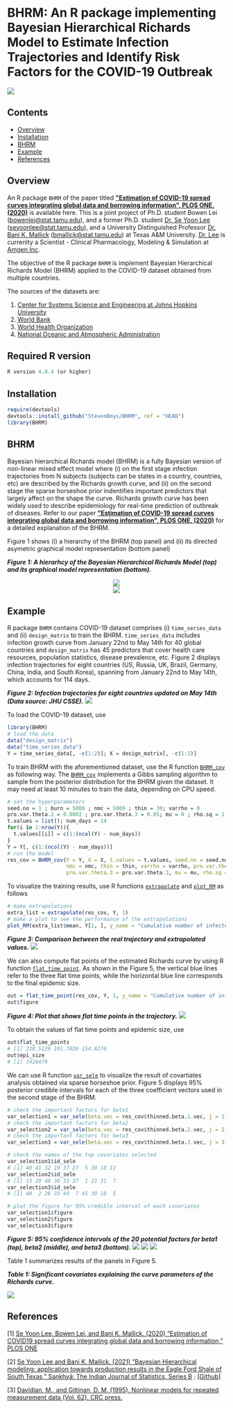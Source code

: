 # BHRM: An R package implementing Bayesian Hierarchical Richards Model to Estimate Infection Trajectories and Identify Risk Factors for the COVID-19 Outbreak

![](https://github.com/StevenBoys/BHRM/blob/main/Image/Global_average2.png)


## Contents
* [Overview](#overview)
* [Installation](#installation)
* [BHRM](#bhrm)
* [Example](#example)
* [References](#References)

## Overview
An R package `BHRM` of the paper titled  **["Estimation of COVID-19 spread curves integrating global data and borrowing information", PLOS ONE, (2020)](https://journals.plos.org/plosone/article?id=10.1371/journal.pone.0236860)** is available here. This is a joint project of Ph.D. student Bowen Lei (bowenlei@stat.tamu.edu), and a former Ph.D. student [Dr. Se Yoon Lee](https://sites.google.com/view/seyoonlee) (seyoonlee@stat.tamu.edu), and a University Distinguished Professor [Dr. Bani K. Mallick](https://www.stat.tamu.edu/~bmallick/) (bmallick@stat.tamu.edu) at Texas A&M University. [Dr. Lee](https://sites.google.com/view/seyoonlee) is currenlty a Scientist - Clinical Pharmacology, Modeling & Simulation at [Amgen Inc](https://www.amgen.com/). 

The objective of the R package `BHRM` is implement Bayesian Hierarchical Richards Model (BHRM) applied to the COVID-19 dataset obtained from multiple countries. 

The sources of the datasets are: 
1. [Center for Systems Science and Engineering at Johns Hopkins University](https://github.com/CSSEGISandData/COVID-19)
2. [World Bank](https://data.worldbank.org/)
3. [World Health Organization](https://apps.who.int/gho/data/node.main)
4. [National Oceanic and Atmospheric Administration](https://www.noaa.gov/)

## Required R version
```r
R version 4.0.4 (or higher)
```



## Installation

```r
require(devtools)
devtools::install_github("StevenBoys/BHRM", ref = "HEAD")
library(BHRM)
```

## BHRM
Bayesian hierarchical Richards model (BHRM) is a fully Bayesian version of non-linear mixed effect model where (i) on the first stage infection trajectories from N subjects (subjects can be states in a country, countries, etc) are described by the Richards growth curve, and (ii) on the second stage the sparse horseshoe prior indentifies important predictors that largely affect on the shape the curve. Richards growth curve has been widely used to describe epidemiology for real-time prediction of outbreak of diseases. Refer to our paper **["Estimation of COVID-19 spread curves integrating global data and borrowing information", PLOS ONE, (2020)](https://journals.plos.org/plosone/article?id=10.1371/journal.pone.0236860)** for a detailed explanation of the BHRM.

Figure 1 shows (i) a hierarchy of the BHRM (top panel) and (ii) its directed asymetric graphical model representation (bottom panel)

***Figure 1: A hierarhcy of the Bayesian Hierarchical Richards Model (top) and its graphical model representation (bottom).***

<div align=center><img src="https://github.com/StevenBoys/BHRM/blob/main/Image/BHRM_formula.png?raw=true" alt=" "/></div>
<div align=center><img src="https://github.com/StevenBoys/BHRM/blob/main/Image/graphical_model.png?raw=true" alt=" "/></div>


## Example

R package `BHRM` contains COVID-19 dataset comprises (i) `time_series_data` and (ii) `design_matrix` to train the BHRM. `time_series_data` includes infection growth curve from January 22nd to May 14th for 40 global countries and `design_matrix` has 45 predictors that cover health care resources, population statistics, disease prevalence, etc. Figure 2 displays infection trajectories for eight countries (US, Russia, UK, Brazil, Germany, China, India, and South Korea), spanning from January 22nd to May 14th, which accounts for 114 days.

***Figure 2: Infection trajectories for eight countries updated on May 14th (Data source: JHU CSSE).***
![](https://github.com/StevenBoys/BHRM/blob/main/Image/infect_COVID-19.png?raw=true)


To load the COVID-19 dataset, use
```r
library(BHRM)
# load the data
data("design_matrix")
data("time_series_data")
Y = time_series_data[, -c(1:2)]; X = design_matrix[, -c(1:2)]
```
To train BHRM with the aforementioned dataset, use the R function [`BHRM_cov`](https://github.com/StevenBoys/BHRM/blob/main/R/BHRM_cov.R) as following way. The [`BHRM_cov`](https://github.com/StevenBoys/BHRM/blob/main/R/BHRM_cov.R) implements a Gibbs sampling algorithm to sample from the posterior distribution for the BHRM given the dataset. It may need at least 10 minutes to train the data, depending on CPU speed.
```r
# set the hyperparameters
seed.no = 1 ; burn = 5000 ; nmc = 5000 ; thin = 30; varrho = 0
pro.var.theta.2 = 0.0002 ; pro.var.theta.3 = 0.05; mu = 0 ; rho.sq = 1
t.values = list(); num_days = 14
for(i in 1:nrow(Y)){
  t.values[[i]] = c(1:(ncol(Y) - num_days))
}
Y = Y[, c(1:(ncol(Y) - num_days))]
# run the model
res_cov = BHRM_cov(Y = Y, X = X, t.values = t.values, seed.no = seed.no, burn = burn,   
                   nmc = nmc, thin = thin, varrho = varrho, pro.var.theta.2 = pro.var.theta.2, 
                   pro.var.theta.3 = pro.var.theta.3, mu = mu, rho.sq = rho.sq)  
```

To visualize the training results, use R functions [`extrapolate`](https://github.com/StevenBoys/BHRM/blob/main/R/extrapolate.R) and [`plot_RM`](https://github.com/StevenBoys/BHRM/blob/main/R/extrapolate.R) as follows
```r
# make extrapolations
extra_list = extrapolate(res_cov, Y, 1)
# make a plot to see the performance of the extrapolations
plot_RM(extra_list$mean, Y[1, ], y_name = "Cumulative number of infected cases")
```

***Figure 3: Comparison between the real trajectory and extrapolated values.***
![](https://github.com/StevenBoys/BHRM/blob/main/Image/extrapolation.png?raw=true)


We can also compute flat points of the estimated Richards curve by using R function [`flat_time_point`](https://github.com/StevenBoys/BHRM/blob/main/R/flat_time_point.R). As shown in the Figure 5, the vertical blue lines refer to the three flat time points, while the horizontal blue line corresponds to the final epidemic size.
```r
out = flat_time_point(res_cov, Y, 1, y_name = "Cumulative number of infected cases")
out$figure
```

***Figure 4: Plot that shows flat time points in the trajectory.***
![](https://github.com/StevenBoys/BHRM/blob/main/Image/flat_time_points.png?raw=true)


To obtain the values of flat time points and epidemic size, use 
```r
out$flat_time_points
# [1] 228.5129 191.7026 154.8270
out$epi_size
# [1] 1428479
```

We can use R function [`var_sele`](https://github.com/StevenBoys/BHRM/blob/main/R/var_sele.R) to visualize the result of covartiates analysis obtained via sparse horseshoe prior. Figure 5 displays 95% posterior credible intervals for each of the three coefficient vectors used in the second stage of the BHRM. 
```r
# check the important factors for beta1
var_selection1 = var_sele(beta.vec = res_cov$thinned.beta.1.vec, j = 1)
# check the important factors for beta2
var_selection2 = var_sele(beta.vec = res_cov$thinned.beta.2.vec, j = 2)
# check the important factors for beta3
var_selection3 = var_sele(beta.vec = res_cov$thinned.beta.3.vec, j = 3)

# check the names of the top covariates selected
var_selection1$id_sele
# [1] 40 41 32 19 37 27  5 30 18 12
var_selection2$id_sele
# [1] 13 20 40 36 33 37  1 21 31  7
var_selection3$id_sele
# [1] 40  2 26 33 44  7 41 30 18  5

# plot the figure for 95% credible interval of each covariates
var_selection1$figure
var_selection2$figure
var_selection3$figure
```

***Figure 5: 95% confidence intervals of the 20 potential factors for beta1 (top), beta2 (middle), and beta3 (bottom).***
![](https://github.com/StevenBoys/BHRM/blob/main/Image/var_sele1.png?raw=true)
![](https://github.com/StevenBoys/BHRM/blob/main/Image/var_sele2.png?raw=true)
![](https://github.com/StevenBoys/BHRM/blob/main/Image/var_sele3.png?raw=true)

Table 1 summarizes results of the panels in Figure 5.

***Table 1: Significant covariates explaining the curve parameters of the Richards curve.***

![](https://github.com/StevenBoys/BHRM/blob/main/Image/Important_Predictors.PNG?raw=true)


## References

[1] [Se Yoon Lee, Bowen Lei, and Bani K. Mallick. (2020) “Estimation of COVID19 spread curves integrating global data and borrowing information,” PLOS ONE](https://journals.plos.org/plosone/article/authors?id=10.1371/journal.pone.0236860)

[2] [Se Yoon Lee and Bani K. Mallick. (2021) “Bayesian Hierarchical modeling: application towards production results in the Eagle Ford Shale of South Texas,” Sankhyā: The Indian Journal of Statistics, Series B](https://rdcu.be/ceg4p) ; [[Github]](https://github.com/yain22/SWM)

[3] [Davidian, M., and Giltinan, D. M. (1995). Nonlinear models for repeated measurement data (Vol. 62). CRC press.](https://books.google.com/books?hl=en&lr=&id=0eSIBPAL4qsC&oi=fnd&pg=IA7&dq=nonlinear+mixed+effect+model+giltnan&ots=9frDPH3F4J&sig=L5Wz91waGu447OdyYHQ8Vp5ckQc#v=onepage&q=nonlinear%20mixed%20effect%20model%20giltnan&f=false)
